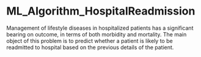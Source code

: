 # ML_Algorithm_HospitalReadmission
Management of lifestyle diseases in hospitalized patients has a significant bearing on outcome, in terms of both morbidity and mortality. The main object of this problem is to predict whether a patient is likely to be readmitted to hospital based on the previous details of the patient.
